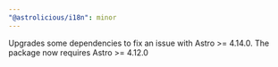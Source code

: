 ```yaml
---
"@astrolicious/i18n": minor
---
```


Upgrades some dependencies to fix an issue with Astro >= 4.14.0. The package now requires Astro >= 4.12.0
